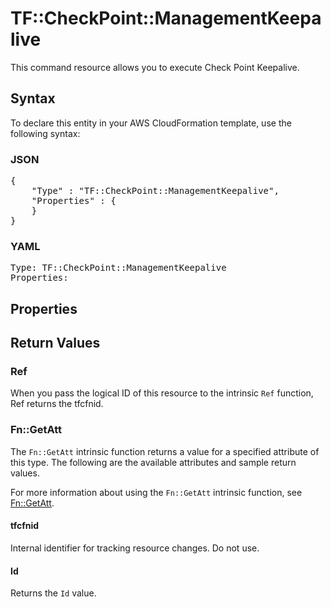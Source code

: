# TF::CheckPoint::ManagementKeepalive

This command resource allows you to execute Check Point Keepalive.

## Syntax

To declare this entity in your AWS CloudFormation template, use the following syntax:

### JSON

<pre>
{
    "Type" : "TF::CheckPoint::ManagementKeepalive",
    "Properties" : {
    }
}
</pre>

### YAML

<pre>
Type: TF::CheckPoint::ManagementKeepalive
Properties:
</pre>

## Properties

## Return Values

### Ref

When you pass the logical ID of this resource to the intrinsic `Ref` function, Ref returns the tfcfnid.

### Fn::GetAtt

The `Fn::GetAtt` intrinsic function returns a value for a specified attribute of this type. The following are the available attributes and sample return values.

For more information about using the `Fn::GetAtt` intrinsic function, see [Fn::GetAtt](https://docs.aws.amazon.com/AWSCloudFormation/latest/UserGuide/intrinsic-function-reference-getatt.html).

#### tfcfnid

Internal identifier for tracking resource changes. Do not use.

#### Id

Returns the <code>Id</code> value.

